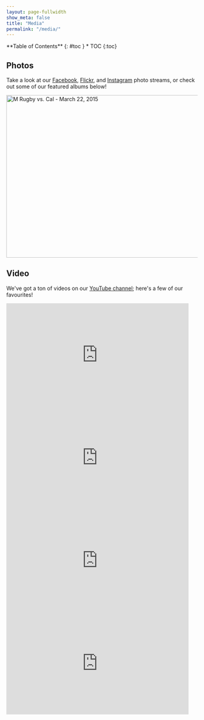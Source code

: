 ```yaml
---
layout: page-fullwidth
show_meta: false
title: "Media"
permalink: "/media/"
---
```


<div class="panel radius" markdown="1">
**Table of Contents**
{: #toc }
*  TOC
{:toc}
</div>

## Photos

Take a look at our [Facebook](https://www.facebook.com/ThunderbirdMB/photos_stream?tab=photos_albums), [Flickr](http://flickr.com/thunderbirdmb), and [Instagram](http://instagram.com/ubctmb) photo streams, or check out some of our featured albums below! 

<a data-flickr-embed="true" data-footer="true"  href="https://www.flickr.com/photos/thunderbirdmb/albums/72157651550476216" title="M Rugby vs. Cal - March 22, 2015"><img src="https://farm8.staticflickr.com/7634/16956716992_c07c017bc0_z.jpg" width="640" height="427" alt="M Rugby vs. Cal - March 22, 2015"></a><script async src="//embedr.flickr.com/assets/client-code.js" charset="utf-8"></script>

## Video

We've got a ton of videos on our [YouTube channel](http://youtube.com/thunderbirdmb); here's a few of our favourites!

<div class="row">
  <div class="small-12 medium-12 large-6 columns">
    <iframe src="https://www.facebook.com/plugins/video.php?href=https%3A%2F%2Fwww.facebook.com%2FThunderbirdMB%2Fvideos%2Fvb.538347076180936%2F1256512224364414%2F%3Ftype%3D3&show_text=0&width=480" width="480" height="270" style="border:none;overflow:hidden" scrolling="no" frameborder="0" allowTransparency="true" allowFullScreen="true"></iframe>
  </div>
  <div class="small-12 medium-12 large-6 columns">
    <iframe width="480" height="270" src="https://www.youtube.com/embed/PJ8eEfmr5B8?rel=0" frameborder="0" allowfullscreen></iframe>
  </div>
</div>
<div class="row">
  <div class="small-12 medium-12 large-6 columns">
    <iframe width="480" height="270" src="https://www.youtube.com/embed/MS_1bxcyswc?rel=0" frameborder="0" allowfullscreen></iframe>
  </div>
  <div class="small-12 medium-12 large-6 columns">
    <iframe width="480" height="270" src="https://www.youtube.com/embed/kRmH8LHSy04?rel=0" frameborder="0" allowfullscreen></iframe>
  </div>
</div>




